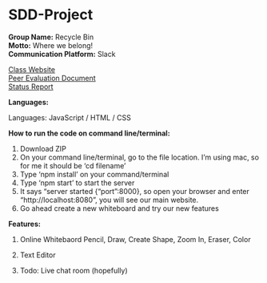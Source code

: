 # SDD-Project

**Group Name:** Recycle Bin\
**Motto:** Where we belong!\
**Communication Platform:** Slack

[Class Website](https://sites.google.com/site/rpisdd/home)\
[Peer Evaluation Document](https://docs.google.com/document/d/1D_z4sYiMz3xodhVX8bbK07O_-YSRFxAe030zjJ8njQo/edit?usp=sharing)\
[Status Report](https://docs.google.com/document/d/1Gq-S-pvJvnfisQ2nGSs6HPflyAuvZhsY8yloKFDakWo/edit?usp=sharing)

**Languages:**

Languages: JavaScript / HTML / CSS

**How to run the code on command line/terminal:**

1. Download ZIP
2. On your command line/terminal, go to the file location. I’m using mac, so for me it should be ‘cd filename’
3. Type ‘npm install’ on your command/terminal
4. Type ‘npm start’ to start the server
5. It says “server started {“port”:8000}, so open your browser and enter “http://localhost:8080”, you will see our main website.
6. Go ahead create a new whiteboard and try our new features
 
**Features:**

1. Online Whitebaord
Pencil, Draw, Create Shape, Zoom In, Eraser, Color

2. Text Editor

3. Todo: Live chat room (hopefully)


